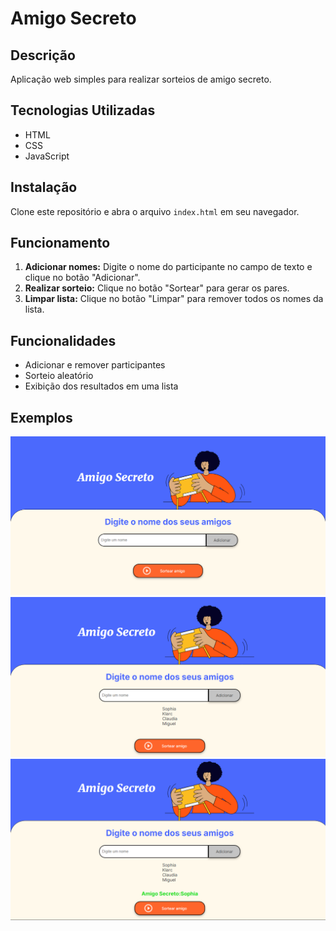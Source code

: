 # Amigo Secreto

## Descrição
Aplicação web simples para realizar sorteios de amigo secreto.

## Tecnologias Utilizadas
* HTML
* CSS
* JavaScript

## Instalação
Clone este repositório e abra o arquivo `index.html` em seu navegador.

## Funcionamento
1. **Adicionar nomes:** Digite o nome do participante no campo de texto e clique no botão "Adicionar".
2. **Realizar sorteio:** Clique no botão "Sortear" para gerar os pares.
3. **Limpar lista:** Clique no botão "Limpar" para remover todos os nomes da lista.

## Funcionalidades
* Adicionar e remover participantes
* Sorteio aleatório
* Exibição dos resultados em uma lista

## Exemplos
![Texto alternativo](challenge-amigo-secreto_pt-main\assets\telaInicial.png)
![Texto alternativo](challenge-amigo-secreto_pt-main\assets\AdicionarAmigos.png)
![Texto alternativo](challenge-amigo-secreto_pt-main\assets\sortearAmigo.png)